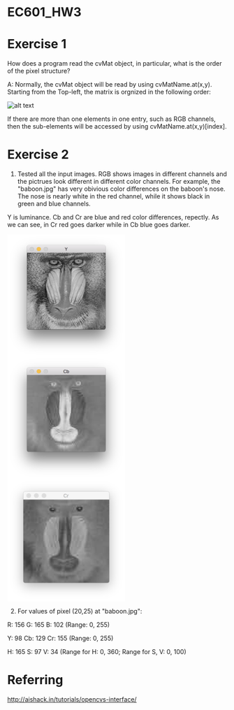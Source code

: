 # EC601_HW3
# Exercise 1
How does a program read the cvMat object, in particular, what is the order of the pixel structure?

A: Normally, the cvMat object will be read by using cvMatName.at(x,y). Starting from the Top-left, the matrix is orgnized in the following order:

![alt text](http://aishack.in/static/img/tut/cpp-mat.jpg)

If there are more than one elements in one entry, such as RGB channels, then the sub-elements will be accessed by using cvMatName.at(x,y)[index].

# Exercise 2

1. Tested all the input images. RGB shows images in different channels and the pictrues look different in different color channels. For example, the "baboon.jpg" has very obivious color differences on the baboon's nose. The nose is nearly white in the red channel, while it shows black in green and blue channels.

Y is luminance. Cb and Cr are blue and red color differences, repectly. As we can see, in Cr red goes darker while in Cb blue goes darker.

<img src="https://github.com/jhzhaofred/EC601_HW3/blob/master/images/Y.png" width = "270" height = "280" alt="Keyboard" align=center /> <img src="https://github.com/jhzhaofred/EC601_HW3/blob/master/images/cb.png" width = "270" height = "280" alt="Keyboard" align=center /> <img src="https://github.com/jhzhaofred/EC601_HW3/blob/master/images/cr.png" width = "270" height = "280" alt="Keyboard" align=center />

2. For values of pixel (20,25) at "baboon.jpg":

R: 156 G: 165 B: 102 (Range: 0, 255)

Y: 98 Cb: 129 Cr: 155 (Range: 0, 255)

H: 165 S: 97 V: 34 (Range for H: 0, 360; Range for S, V: 0, 100)



# Referring
http://aishack.in/tutorials/opencvs-interface/
